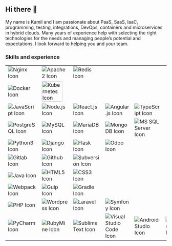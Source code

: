 ## Hi there 👋

My name is Kamil and I am passionate about PaaS, SaaS, IaaC, programming, testing, integrations, DevOps, 
containers and microservices in hybrid clouds. Many years of experience help 
with selecting the right technologies for the needs and managing people’s 
potential and expectations. I look forward to helping you and your team.

### Skills and experience

<table>
  <tbody>
    <tr>
      <td>
        <img src="https://cdn.iconscout.com/icon/free/png-64/nginx-4-1174926.png" alt="Nginx Icon">
      </td>
      <td>
        <img src="https://cdn.iconscout.com/icon/free/png-64/apache-8-1174973.png" alt="Apache2 Icon">
      </td>
      <td>
        <img src="https://cdn.iconscout.com/icon/free/png-64/redis-6-1175105.png" alt="Redis Icon">
      </td>
      <td></td>
      <td></td>
      <td></td>
      <td></td>
    </tr>
    <tr>
      <td>
        <img src="https://cdn.iconscout.com/icon/free/png-64/docker-10-1175197.png" alt="Docker Icon">
      </td>
      <td>
        <img src="https://avatars.githubusercontent.com/u/13629408?s=200" width="64px" alt="Kubernetes Icon">
      </td>
      <td></td>
      <td></td>
      <td></td>
      <td></td>
      <td></td>
    </tr>
    <tr>
      <td>
        <img src="https://cdn.iconscout.com/icon/free/png-64/javascript-24-1174950.png" alt="JavaScript Icon">
      </td>
      <td>
        <img src="https://cdn.iconscout.com/icon/free/png-64/nodejs-2-226035.png" alt="Node.js Icon">
      </td>
      <td>
        <img src="https://cdn.iconscout.com/icon/free/png-64/react-3-1175109.png" alt="React.js Icon">
      </td>
      <td>
        <img src="https://cdn.iconscout.com/icon/free/png-64/angular-3-226070.png" alt="Angular.js Icon">
      </td>
      <td>
        <img src="https://cdn.iconscout.com/icon/free/png-64/typescript-1-1175078.png" alt="TypeScript Icon">
      </td>
      <td></td>
      <td></td>
    </tr>
    <tr>
      <td>
        <img src="https://cdn.iconscout.com/icon/free/png-64/postgresql-8-1175119.png" alt="PostgreSQL Icon">
      </td>
      <td>
        <img src="https://cdn.iconscout.com/icon/free/png-64/mysql-6-226028.png" alt="MySQL Icon">
      </td>
      <td>
        <img src="https://cdn.iconscout.com/icon/free/png-64/mariadb-226022.png" alt="MariaDB Icon">
      </td>
      <td>
        <img src="https://cdn.iconscout.com/icon/free/png-64/mongodb-5-1175140.png" alt="MongoDB Icon">
      </td>
      <td>
        <img src="https://cdn.iconscout.com/icon/free/png-64/sql-4-190807.png" alt="MS SQL Server Icon">
      </td>
      <td></td>
      <td></td>
    </tr>
    <tr>
      <td>
        <img src="https://cdn.iconscout.com/icon/free/png-64/python-2-226051.png" alt="Python3 Icon">
      </td>
      <td>
        <img src="https://cdn.iconscout.com/icon/free/png-64/django-11-1175036.png" alt="Django Icon">
      </td>
      <td>
        <img src="https://cdn.iconscout.com/icon/free/png-64/flask-51-285137.png" alt="Flask Icon">
      </td>
      <td>
        <img src="https://cdn.iconscout.com/icon/free/png-64/odoo-282678.png" alt="Odoo Icon">
      </td>
      <td></td>
      <td></td>
      <td></td>
    </tr>
    <tr>
      <td>
        <img src="https://cdn.iconscout.com/icon/free/png-64/gitlab-10-1175217.png" alt="Gitlab Icon">
      </td>
      <td>
        <img src="https://cdn.iconscout.com/icon/free/png-64/github-169-1174970.png" alt="Github Icon">
      </td>
      <td>
        <img src="https://cdn.iconscout.com/icon/free/png-64/subversion-3521748-2945192.png" alt="Subversion Icon">
      </td>
      <td></td>
      <td></td>
      <td></td>
      <td></td>
    </tr>
    <tr>
      <td>
        <img src="https://cdn.iconscout.com/icon/free/png-64/java-60-1174953.png" alt="Java Icon">
      </td>
      <td>
        <img src="https://cdn.iconscout.com/icon/free/png-64/html5-42-1175210.png" alt="HTML5 Icon">
      </td>
      <td>
        <img src="https://cdn.iconscout.com/icon/free/png-64/css3-8-1175200.png" alt="CSS3 Icon">
      </td>
      <td></td>
      <td></td>
      <td></td>
      <td></td>
    </tr>
    <tr>
      <td>
        <img src="https://cdn.iconscout.com/icon/free/png-64/webpack-3-1174982.png" alt="Webpack Icon">
      </td>
      <td>
        <img src="https://cdn.iconscout.com/icon/free/png-64/gulp-1-282455.png" alt="Gulp Icon">
      </td>
      <td>
        <img src="https://cdn.iconscout.com/icon/free/png-64/gradle-1-285287.png" alt="Gradle Icon">
      </td>
      <td></td>
      <td></td>
      <td></td>
      <td></td>
    </tr>
    <tr>
      <td>
        <img src="https://cdn.iconscout.com/icon/free/png-64/php-2752101-2284918.png" alt="PHP Icon">
      </td>
      <td>
        <img src="https://cdn.iconscout.com/icon/free/png-64/wordpress-1-226061.png" alt="Wordpress Icon">
      </td>
      <td>
        <img src="https://cdn.iconscout.com/icon/free/png-64/laravel-3-1175147.png" alt="Laravel Icon">
      </td>
      <td>
        <img src="https://cdn.iconscout.com/icon/free/png-64/symfony-4-1174989.png" alt="Symfony Icon">
      </td>
      <td></td>
      <td></td>
      <td></td>
    </tr>
    <tr>
      <td>
        <img src="https://cdn.iconscout.com/icon/free/png-64/pycharm-3-1175011.png" alt="PyCharm Icon">
      </td>
      <td>
        <img src="https://cdn.iconscout.com/icon/free/png-64/rubymine-2-1175006.png" alt="RubyMine Icon">
      </td>
      <td>
        <img src="https://cdn.iconscout.com/icon/free/png-64/sublime-text-3521747-2945191.png" alt="Sublime Text Icon">
      </td>
      <td>
        <img src="https://cdn.iconscout.com/icon/free/png-64/visual-studio-code-3251603-2724650.png" alt="Visual Studio Code Icon">
      </td>
      <td>
        <img src="https://cdn.iconscout.com/icon/free/png-64/android-studio-3251591-2724643.png" alt="Android Studio Icon">
      </td>
      <td>
        <img src="https://cdn.iconscout.com/icon/free/png-64/eclipse-14-282371.png" alt="Eclipse Icon">
      </td>
      <td>
        <img src="https://cdn.iconscout.com/icon/free/png-64/visualstudio-1-1174964.png" alt="Visual Studio Icon">
      </td>
    </tr>
  </tbody>
</table>
